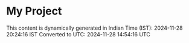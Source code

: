 # My Project

This content is dynamically generated in Indian Time (IST): 2024-11-28 20:24:16 IST
Converted to UTC: 2024-11-28 14:54:16 UTC
